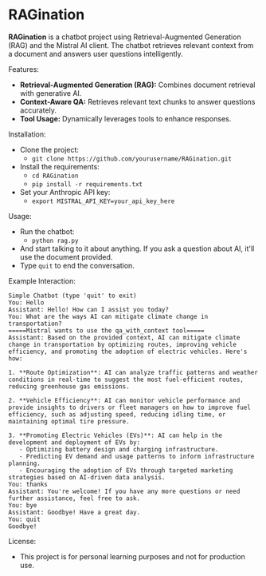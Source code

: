 # RAGination

**RAGination** is a chatbot project using Retrieval-Augmented Generation (RAG) and the Mistral AI client. The chatbot retrieves relevant context from a document and answers user questions intelligently.

Features:
- **Retrieval-Augmented Generation (RAG):** Combines document retrieval with generative AI.
- **Context-Aware QA:** Retrieves relevant text chunks to answer questions accurately.
- **Tool Usage:** Dynamically leverages tools to enhance responses.

Installation:
- Clone the project:
  - `git clone https://github.com/yourusername/RAGination.git`
- Install the requirements:
  - `cd RAGination`
  - `pip install -r requirements.txt`
- Set your Anthropic API key:
  - `export MISTRAL_API_KEY=your_api_key_here`
 
Usage:
- Run the chatbot:
  - `python rag.py`
- And start talking to it about anything. If you ask a question about AI, it'll use the document provided.
- Type `quit` to end the conversation.

Example Interaction:
```
Simple Chatbot (type 'quit' to exit)
You: Hello
Assistant: Hello! How can I assist you today?
You: What are the ways AI can mitigate climate change in transportation?
=====Mistral wants to use the qa_with_context tool=====
Assistant: Based on the provided context, AI can mitigate climate change in transportation by optimizing routes, improving vehicle efficiency, and promoting the adoption of electric vehicles. Here's how:

1. **Route Optimization**: AI can analyze traffic patterns and weather conditions in real-time to suggest the most fuel-efficient routes, reducing greenhouse gas emissions.

2. **Vehicle Efficiency**: AI can monitor vehicle performance and provide insights to drivers or fleet managers on how to improve fuel efficiency, such as adjusting speed, reducing idling time, or maintaining optimal tire pressure.

3. **Promoting Electric Vehicles (EVs)**: AI can help in the development and deployment of EVs by:
   - Optimizing battery design and charging infrastructure.
   - Predicting EV demand and usage patterns to inform infrastructure planning.
   - Encouraging the adoption of EVs through targeted marketing strategies based on AI-driven data analysis.
You: thanks
Assistant: You're welcome! If you have any more questions or need further assistance, feel free to ask.
You: bye
Assistant: Goodbye! Have a great day.
You: quit
Goodbye!
```

License:
- This project is for personal learning purposes and not for production use.
